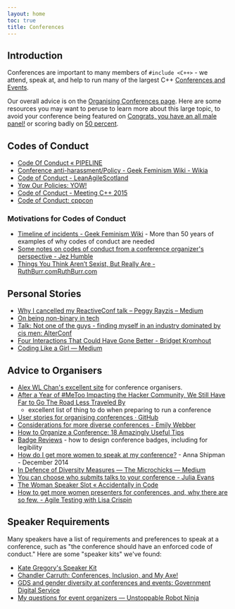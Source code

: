 ```yaml
---
layout: home
toc: true
title: Conferences
---
```


## Introduction

Conferences are important to many members of `#include <C++>` - we attend, speak at, and help to run many of the largest C++ [Conferences and Events](/conferences/).

Our overall advice is on the [Organising Conferences page](/conferences/organising-conferences/). Here are some resources you may want to peruse to learn more about this large topic, to avoid your conference being featured on [Congrats, you have an all male panel!](http://allmalepanels.tumblr.com/) or scoring badly on [50 percent](http://50prozent.speakerinnen.org/en/).

## Codes of Conduct

* [Code Of Conduct « PIPELINE](https://pipelineconf.info/about/code-of-conduct/)
* [Conference anti-harassment/Policy - Geek Feminism Wiki - Wikia](http://geekfeminism.wikia.com/wiki/Conference_anti-harassment/Policy)
* [Code of Conduct - LeanAgileScotland](https://leanagile.scot/2018/code-of-conduct/)
* [Yow Our Policies: YOW!](http://yowconference.com.au/policies/)
* [Code of Conduct - Meeting C++ 2015](http://meetingcpp.com/index.php/newsreader/items/code-of-conduct.html)
* [Code of Conduct: cppcon](http://cppcon.org/codeofconduct/)

### Motivations for Codes of Conduct

* [Timeline of incidents - Geek Feminism Wiki](http://geekfeminism.wikia.com/wiki/Timeline_of_incidents) - More than 50 years of examples of why codes of conduct are needed
* [Some notes on codes of conduct from a conference organizer's perspective - Jez Humble](https://gist.github.com/jezhumble/47aebaa31ba7cf67e2b8)
* [Things You Think Aren’t Sexist, But Really Are - RuthBurr.comRuthBurr.com](http://www.ruthburr.com/things-you-think-arent-sexist/#.WYDWv53TXL1)

## Personal Stories

* [Why I cancelled my ReactiveConf talk – Peggy Rayzis – Medium](https://medium.com/@peggyrayzis/why-i-cancelled-my-reactiveconf-talk-3a463bf14bd8)
* [On being non-binary in tech](http://www.kitation.co.uk/2015/11/17/on-being-nb-in-tech.html)
* [Talk: Not one of the guys - finding myself in an industry dominated by cis men: AlterConf](https://alterconf.com/talks/not-one-guys-finding-myself-industry-dominated-cis-men)
* [Four Interactions That Could Have Gone Better - Bridget Kromhout](http://bridgetkromhout.com/blog/2014/09/22/four-interactions-that-could-have-gone-better/)
* [Coding Like a Girl — Medium](https://medium.com/@sailorhg/coding-like-a-girl-595b90791cce)

## Advice to Organisers

* [Alex WL Chan's excellent site](https://alexwlchan.net/ideas-for-inclusive-events/short-version/) for conference organisers.
* [After a Year of #MeToo Impacting the Hacker Community, We Still Have Far to Go The Road Less Traveled By](http://deviating.net/words/?p=821)
	* excellent list of thing to do when preparing to run a conference
* [User stories for organising conferences  · GitHub](https://gist.github.com/doismellburning/6ef44a51df271bca4782)
* [Considerations for more diverse conferences - Emily Webber](http://emilywebber.co.uk/considerations-for-more-diverse-conferences/)
* [How to Organize a Conference: 18 Amazingly Useful Tips](https://medium.com/tedx-experience/how-to-organize-a-conference-567fb50ccdbd#.hju33o8o4)
* [Badge Reviews](https://badge.reviews/) - how to design conference badges, including for legibility
* [How do I get more women to speak at my conference?](http://www.annashipman.co.uk/jfdi/how-to-get-women-speakers.html) - Anna Shipman - December 2014
* [In Defence of Diversity Measures — The Microchicks — Medium](https://medium.com/the-microchicks/in-defence-of-diversity-measures-48e4702b1dbd)
* [You can choose who submits talks to your conference - Julia Evans](http://jvns.ca/blog/2015/03/06/you-can-choose-who-submits-talks-to-your-conference/)
* [The Woman Speaker Slot « Accidentally in Code](http://www.catehuston.com/blog/2015/03/11/the-woman-speaker-slot/)
* [How to get more women presenters for conferences, and, why there are so few. - Agile Testing with Lisa Crispin](http://lisacrispin.com/2016/04/17/get-women-presenters-conferences/)

## Speaker Requirements

Many speakers have a list of requirements and preferences to speak at a conference, such as "the conference should have an enforced code of conduct." Here are some "speaker kits" we've found:

* [Kate Gregory's Speaker Kit](http://www.gregcons.com/SpeakerKit.aspx)
* [Chandler Carruth: Conferences, Inclusion, and My Axe!](https://medium.com/@chandlerc/conferences-inclusion-and-my-axe-f1f2a994419c)
* [GDS and gender diversity at conferences and events: Government Digital Service](https://gds.blog.gov.uk/2016/03/08/gds-and-gender-diversity-at-conferences-and-events/)
* [My questions for event organizers &#8212; Unstoppable Robot Ninja](http://unstoppablerobotninja.com/entry/my-questions-for-event-organizers/)
